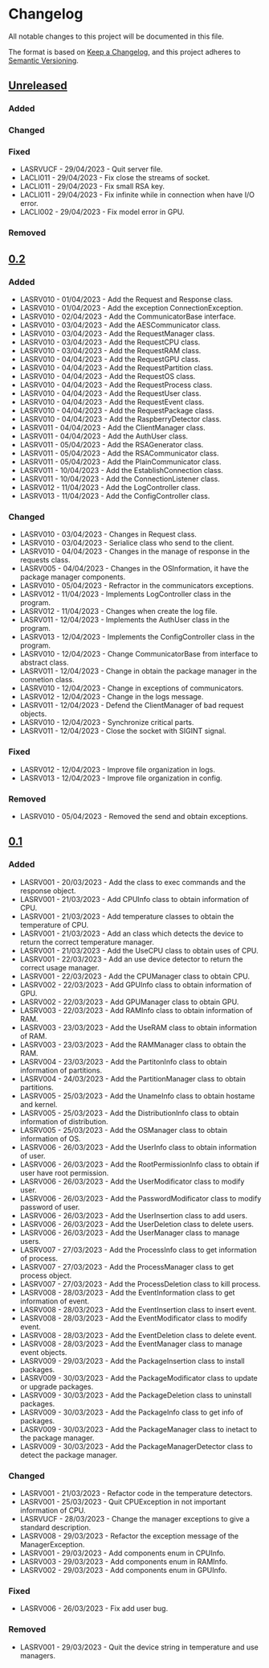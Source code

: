 # Changelog
All notable changes to this project will be documented in this file.

The format is based on [Keep a Changelog](https://keepachangelog.com/en/1.0.0/), and this project adheres to [Semantic Versioning](https://semver.org/spec/v2.0.0.html).

## [Unreleased]
### Added

### Changed

### Fixed
- LASRVUCF - 29/04/2023 - Quit server file.
- LACLI011 - 29/04/2023 - Fix close the streams of socket.
- LACLI011 - 29/04/2023 - Fix small RSA key.
- LACLI011 - 29/04/2023 - Fix infinite while in connection when have I/O error.
- LACLI002 - 29/04/2023 - Fix model error in GPU.

### Removed

## [0.2]
### Added
- LASRV010 - 01/04/2023 - Add the Request and Response class.
- LASRV010 - 01/04/2023 - Add the exception ConnectionException.
- LASRV010 - 02/04/2023 - Add the CommunicatorBase interface.
- LASRV010 - 03/04/2023 - Add the AESCommunicator class.
- LASRV010 - 03/04/2023 - Add the RequestManager class.
- LASRV010 - 03/04/2023 - Add the RequestCPU class.
- LASRV010 - 03/04/2023 - Add the RequestRAM class.
- LASRV010 - 04/04/2023 - Add the RequestGPU class.
- LASRV010 - 04/04/2023 - Add the RequestPartition class.
- LASRV010 - 04/04/2023 - Add the RequestOS class.
- LASRV010 - 04/04/2023 - Add the RequestProcess class.
- LASRV010 - 04/04/2023 - Add the RequestUser class.
- LASRV010 - 04/04/2023 - Add the RequestEvent class.
- LASRV010 - 04/04/2023 - Add the RequestPackage class.
- LASRV010 - 04/04/2023 - Add the RaspberryDetector class.
- LASRV011 - 04/04/2023 - Add the ClientManager class.
- LASRV011 - 04/04/2023 - Add the AuthUser class.
- LASRV011 - 05/04/2023 - Add the RSAGenerator class.
- LASRV011 - 05/04/2023 - Add the RSACommunicator class.
- LASRV011 - 05/04/2023 - Add the PlainCommunicator class.
- LASRV011 - 10/04/2023 - Add the EstablishConnection class.
- LASRV011 - 10/04/2023 - Add the ConnectionListener class.
- LASRV012 - 11/04/2023 - Add the LogController class.
- LASRV013 - 11/04/2023 - Add the ConfigController class.

### Changed
- LASRV010 - 03/04/2023 - Changes in Request class.
- LASRV010 - 03/04/2023 - Serialice class who send to the client.
- LASRV010 - 04/04/2023 - Changes in the manage of response in the requests class.
- LASRV005 - 04/04/2023 - Changes in the OSInformation, it have the package manager components.
- LASRV010 - 05/04/2023 - Refractor in the communicators exceptions.
- LASRV012 - 11/04/2023 - Implements LogController class in the program.
- LASRV012 - 11/04/2023 - Changes when create the log file.
- LASRV011 - 12/04/2023 - Implements the AuthUser class in the program.
- LASRV013 - 12/04/2023 - Implements the ConfigController class in the program.
- LASRV010 - 12/04/2023 - Change CommunicatorBase from interface to abstract class.
- LASRV011 - 12/04/2023 - Change in obtain the package manager in the connetion class.
- LASRV010 - 12/04/2023 - Change in exceptions of communicators.
- LASRV012 - 12/04/2023 - Change in the logs message.
- LASRV011 - 12/04/2023 - Defend the ClientManager of bad request objects.
- LASRV010 - 12/04/2023 - Synchronize critical parts.
- LASRV011 - 12/04/2023 - Close the socket with SIGINT signal.

### Fixed
- LASRV012 - 12/04/2023 - Improve file organization in logs.
- LASRV013 - 12/04/2023 - Improve file organization in config.

### Removed
- LASRV010 - 05/04/2023 - Removed the send and obtain exceptions.

## [0.1]
### Added
- LASRV001 - 20/03/2023 - Add the class to exec commands and the response object.
- LASRV001 - 21/03/2023 - Add CPUInfo class to obtain information of CPU.
- LASRV001 - 21/03/2023 - Add temperature classes to obtain the temperature of CPU.
- LASRV001 - 21/03/2023 - Add an class which detects the device to return the correct temperature manager.
- LASRV001 - 21/03/2023 - Add the UseCPU class to obtain uses of CPU.
- LASRV001 - 22/03/2023 - Add an use device detector to return the correct usage manager.
- LASRV001 - 22/03/2023 - Add the CPUManager class to obtain CPU.
- LASRV002 - 22/03/2023 - Add GPUInfo class to obtain information of GPU.
- LASRV002 - 22/03/2023 - Add GPUManager class to obtain GPU.
- LASRV003 - 22/03/2023 - Add RAMInfo class to obtain information of RAM.
- LASRV003 - 23/03/2023 - Add the UseRAM class to obtain information of RAM.
- LASRV003 - 23/03/2023 - Add the RAMManager class to obtain the RAM.
- LASRV004 - 23/03/2023 - Add the PartitonInfo class to obtain information of partitions.
- LASRV004 - 24/03/2023 - Add the PartitionManager class to obtain partitions.
- LASRV005 - 25/03/2023 - Add the UnameInfo class to obtain hostame and kernel.
- LASRV005 - 25/03/2023 - Add the DistributionInfo class to obtain information of distribution.
- LASRV005 - 25/03/2023 - Add the OSManager class to obtain information of OS.
- LASRV006 - 26/03/2023 - Add the UserInfo class to obtain information of user.
- LASRV006 - 26/03/2023 - Add the RootPermissionInfo class to obtain if user have root permission.
- LASRV006 - 26/03/2023 - Add the UserModificator class to modify user.
- LASRV006 - 26/03/2023 - Add the PasswordModificator class to modify password of user.
- LASRV006 - 26/03/2023 - Add the UserInsertion class to add users.
- LASRV006 - 26/03/2023 - Add the UserDeletion class to delete users.
- LASRV006 - 26/03/2023 - Add the UserManager class to manage users.
- LASRV007 - 27/03/2023 - Add the ProcessInfo class to get information of process.
- LASRV007 - 27/03/2023 - Add the ProcessManager class to get process object.
- LASRV007 - 27/03/2023 - Add the ProcessDeletion class to kill process.
- LASRV008 - 28/03/2023 - Add the EventInformation class to get information of event.
- LASRV008 - 28/03/2023 - Add the EventInsertion class to insert event.
- LASRV008 - 28/03/2023 - Add the EventModificator class to modify event.
- LASRV008 - 28/03/2023 - Add the EventDeletion class to delete event.
- LASRV008 - 28/03/2023 - Add the EventManager class to manage event objects.
- LASRV009 - 29/03/2023 - Add the PackageInsertion class to install packages.
- LASRV009 - 30/03/2023 - Add the PackageModificator class to update or upgrade packages.
- LASRV009 - 30/03/2023 - Add the PackageDeletion class to uninstall packages.
- LASRV009 - 30/03/2023 - Add the PackageInfo class to get info of packages.
- LASRV009 - 30/03/2023 - Add the PackageManager class to inetact to the package manager.
- LASRV009 - 30/03/2023 - Add the PackageManagerDetector class to detect the package manager.

### Changed
- LASRV001 - 21/03/2023 - Refactor code in the temperature detectors.
- LASRV001 - 25/03/2023 - Quit CPUException in not important information of CPU.
- LASRVUCF - 28/03/2023 - Change the manager exceptions to give a standard description.
- LASRV008 - 29/03/2023 - Refactor the exception message of the ManagerException.
- LASRV001 - 29/03/2023 - Add components enum in CPUInfo.
- LASRV003 - 29/03/2023 - Add components enum in RAMInfo.
- LASRV002 - 29/03/2023 - Add components enum in GPUInfo.

### Fixed
- LASRV006 - 26/03/2023 - Fix add user bug.

### Removed
- LASRV001 - 29/03/2023 - Quit the device string in temperature and use managers.

[Unreleased]: https://github.com/Lagatrix/Lagatrix-Server
[0.2]: https://github.com/Lagatrix/Lagatrix-Server/releases/tag/0.2
[0.1]: https://github.com/Lagatrix/Lagatrix-Server/releases/tag/0.1

